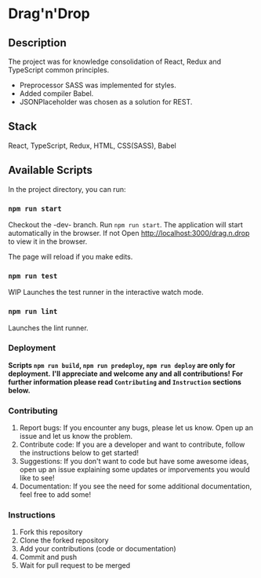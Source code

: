 # Drag'n'Drop

## Description

The project was for knowledge consolidation of React, Redux and TypeScript common principles.

- Preprocessor SASS was implemented for styles.
- Added compiler Babel.
- JSONPlaceholder was chosen as a solution for REST.

## Stack

React, TypeScript, Redux, HTML, CSS(SASS), Babel

## Available Scripts

In the project directory, you can run:

### `npm run start`

Checkout the -dev- branch.
Run `npm run start`. The application will start automatically in the browser. If not
Open [http://localhost:3000/drag.n.drop](http://localhost:3000/drag.n.drop) to view it in the browser.

The page will reload if you make edits.

### `npm run test`

WIP
Launches the test runner in the interactive watch mode.

### `npm run lint`

Launches the lint runner.

### Deployment

**Scripts `npm run build`, `npm run predeploy`, `npm run deploy` are only for deployment.**
**I'll appreciate and welcome any and all contributions!**
**For further information please read `Contributing` and `Instruction` sections below.**

### Contributing

1. Report bugs: If you encounter any bugs, please let us know. Open up an issue and let us know the problem.
2. Contribute code: If you are a developer and want to contribute, follow the instructions below to get started!
3. Suggestions: If you don't want to code but have some awesome ideas, open up an issue explaining some updates or imporvements you would like to see!
4. Documentation: If you see the need for some additional documentation, feel free to add some!

### Instructions

1. Fork this repository
2. Clone the forked repository
3. Add your contributions (code or documentation)
4. Commit and push
5. Wait for pull request to be merged